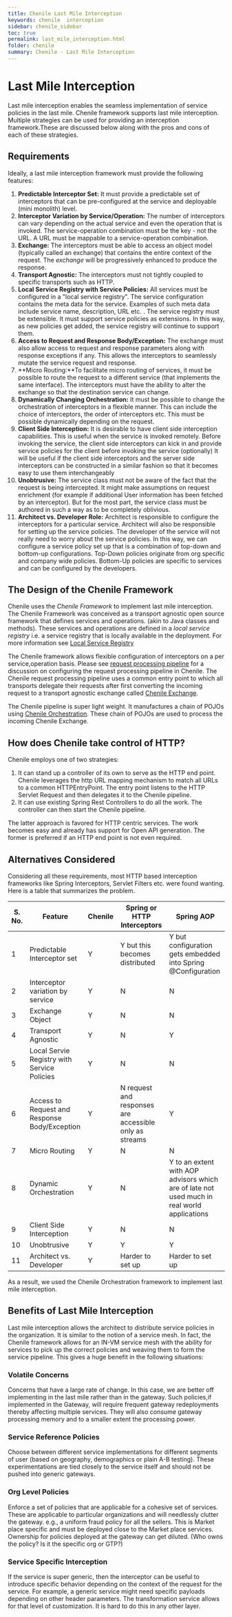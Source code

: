 ```yaml
---
title: Chenile Last Mile Interception
keywords: chenile  interception
sidebar: chenile_sidebar
toc: true
permalink: last_mile_interception.html
folder: chenile
summary: Chenile - Last Mile Interception
---
```


# Last Mile Interception
Last mile interception enables the seamless implementation of service policies in the last mile. Chenile framework supports last mile interception. Multiple strategies can be used for providing an interception framework.These are discussed below along with the pros and cons of each of these strategies. 

## Requirements
Ideally, a last mile interception framework must provide the following features:
1. **Predictable Interceptor Set:** It must provide a predictable set of interceptors that can be pre-configured at the service and deployable (mini monolith) level. 
2. **Interceptor Variation by Service/Operation:** The number of interceptors can vary depending on the actual service and even the operation that is invoked. The service-operation combination must be the key - not the URL. A URL must be mappable to a service-operation combination. 
3. **Exchange:** The interceptors must be able to access an object model (typically called an exchange) that contains the entire context of the request.  The _exchange_ will be progressively enhanced to produce the response. 
4. **Transport Agnostic:** The interceptors must not tightly coupled to specific transports such as HTTP.
5. **Local Service Registry with Service Policies:** All services must be configured in a "local service registry". The service configuration contains the meta data for the service. Examples of such meta data include service name, description, URL etc. . The service registry must be extensible. It must support service policies as extensions. In this way, as new policies get added, the service registry will continue to support them. 
6. **Access to Request and Response Body/Exception:** The exchange must also allow access to request and response parameters along with response exceptions if any. This allows the interceptors to seamlessly mutate the service request and response.
7. **Micro Routing:**To facilitate micro routing of services, it must be possible to route the request to a different service (that implements the same interface). The interceptors must have the ability to alter the exchange so that the destination service can change.
8. **Dynamically Changing Orchestration:** It must be possible to change the orchestration of interceptors in a flexible manner. This can include the choice of interceptors, the order of interceptors etc. This must be possible dynamically depending on the request.
9. **Client Side Interception:** It is desirable to have client side interception capabilities. This is useful when the service is invoked remotely. Before invoking the service, the client side interceptors can kick in and provide service policies for the client before invoking the service (optionally) It will be useful if the client side interceptors and the server side interceptors can be constructed in a similar fashion so that it becomes easy to use them interchangeably
10. **Unobtrusive:** The service class must not be aware of the fact that the request is being intercepted. It might make assumptions on request enrichment (for example if additional User information has been fetched by an interceptor). But for the most part, the service class must be authored in such a way as to be completely oblivious. 
11. **Architect vs. Developer Role:** Architect is responsible to configure the interceptors for a particular service. Architect will also be responsible for setting up the service policies. The developer of the service will not really need to worry about the service policies. In this way, we can configure a service policy set up that is a combination of top-down and bottom-up configurations. Top-Down policies originate from org specific and company wide policies. Bottom-Up policies are specific to services and can be configured by the developers.  

## The Design of the Chenile Framework
Chenile uses the _Chenile Framework_ to implement last mile interception. The Chenile Framework was conceived as a transport agnostic open source framework that defines services and operations. (akin to Java classes and methods). These services and operations are defined in a _local service registry_ i.e. a service registry that is locally available in the deployment. For more information see [Local Service Registry](local-service-registry)

The Chenile framework allows flexible configuration of interceptors on a per service,operation basis. Please see [request processing pipeline](request-processing) for a discussion on configuring the request processing pipeline in Chenile. The Chenile request processing pipeline uses a common entry point to which all transports delegate their requests after first converting the incoming request to a transport agnostic exchange called [Chenile Exchange](exchange). 

The Chenile pipeline is super light weight. It manufactures a chain of POJOs using [Chenile Orchestration](orch). These chain of POJOs are used to process the incoming Chenile Exchange. 

## How does Chenile take control of HTTP?
Chenile employs one of two strategies:
1. It can stand up a controller of its own to serve as the HTTP end point. Chenile leverages the http URL mapping mechanism to match all URLs to a common HTTPEntryPoint. The entry point listens to the HTTP Servlet Request and then delegates it to the Chenile pipeline.
2. It can use existing Spring Rest Controllers to do all the work. The controller can then start the Chenile pipeline.

The latter approach is favored for HTTP centric services. The work becomes easy and already has support for Open API generation. The former is preferred if an HTTP end point is not even required. 
## Alternatives Considered
Considering all these requirements, most HTTP based interception frameworks like Spring Interceptors, Servlet Filters etc. were found wanting. Here is a table that summarizes the problem.

| S. No. | Feature  | Chenile | Spring or HTTP Interceptors | Spring AOP |
|--------|--------|----------|-----------------------------|------------|
| 1|Predictable Interceptor set | Y |Y but this becomes distributed |Y but configuration gets embedded into Spring @Configuration|
| 2|Interceptor variation by service|Y|N|N|
| 3|Exchange Object|Y|N|N|
| 4|Transport Agnostic|Y|N|Y|
| 5|Local Servie Registry with Service Policies|Y|N|N|
| 6|Access to Request and Response Body/Exception|Y|N request and responses are accessible only as streams|Y|
| 7|Micro Routing|Y|N|N|
| 8|Dynamic Orchestration|Y|N|Y to an extent with AOP advisors which are of late not used much in real world applications|
| 9|Client Side Interception|Y|N|N|
|10|Unobtrusive|Y|Y|Y|
|11|Architect vs. Developer|Y|Harder to set up|Harder to set up|


As a result, we used the Chenile Orchestration framework to implement last mile interception. 

<a name='last_mile'/>

## Benefits of Last Mile Interception
Last mile interception allows the architect to distribute service policies in the organization. It is similar to the notion of a service mesh. In fact, the Chenile framework allows for an IN-VM service mesh with the ability for services to pick up the correct policies and weaving them to form the service pipeline. This gives a huge benefit in the following situations:

### Volatile Concerns
Concerns that have a large rate of change. In this case, we are better off implementing in the last mile rather than in the gateway. Such policies,if implemented in the Gateway, will require frequent gateway redeployments thereby affecting multiple services. They will also consume gateway processing memory and to a smaller extent the processing power. 

### Service Reference Policies
Choose between different service implementations for different segments of user (based on geography, demographics or plain A-B testing). These experimentations are tied closely to the service itself and should not be pushed into generic gateways.

### Org Level Policies
Enforce a set of policies that are applicable for a cohesive set of services. These are applicable to particular organizations and will needlessly clutter the gateway. e.g., a uniform fraud policy for all the sellers. This is Market place specific and must be deployed close to the Market place services. Ownership for policies deployed at the gateway can get diluted. (Who owns the policy? Is it the specific org or GTP?)

### Service Specific Interception
If the service is super generic, then the interceptor can be useful to introduce specific behavior depending on the context of the request for the service. For example, a generic service might need specific payloads depending on other header parameters. The transformation service allows for that level of customization. It is hard to do this in any other layer. 


